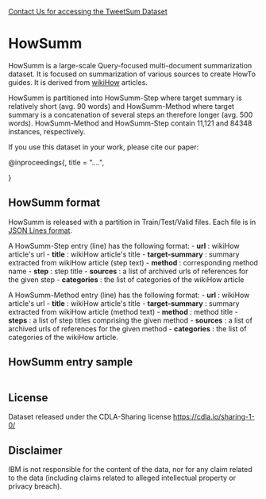 [Contact Us for accessing the TweetSum Dataset](mailto:odelliab@il.ibm.com)

# HowSumm

HowSumm is a large-scale Query-focused multi-document summarization dataset.
It is focused on summarization of various sources to create HowTo guides. It is derived from [wikiHow](https://www.wikihow.com/) articles.

HowSumm is partitioned into HowSumm-Step where target summary is relatively short (avg. 90  words) and HowSumm-Method where target summary is a concatenation of several steps an therefore longer (avg. 500 words). 
HowSumm-Method and HowSumm-Step contain 11,121 and 84348 instances, respectively. 


If you use this dataset in your work, please cite our paper:

@inproceedings{,
    title = "....",
    
}

## HowSumm format

HowSumm is released with a partition in Train/Test/Valid files.
Each file is in [JSON Lines format](https://jsonlines.org/).

A HowSumm-Step entry (line) has the following format:
	- **url** : wikiHow article's url
	- **title** : wikiHow article's title
	- **target-summary** : summary extracted from wikiHow article (step text) 
	- **method** : corresponding method name 
	- **step** : step title
	- **sources** : a list of archived urls of references for the given step
	- **categories** : the list of categories of the wikiHow article
 
A HowSumm-Method entry (line) has the following format:
	- **url** : wikiHow article's url
	- **title** : wikiHow article's title
	- **target-summary** : summary extracted from wikiHow article (method text) 
	- **method** : method title 
	- **steps** : a list of step titles comprising the given method
	- **sources** : a list of archived urls of references for the given method
	- **categories** : the list of categories of the wikiHow article.
	
 
## HowSumm entry sample

```

```

## License
Dataset released under the CDLA-Sharing license https://cdla.io/sharing-1-0/

## Disclaimer
IBM is not responsible for the content of the data, nor for any claim related to the data (including claims related to alleged intellectual property or privacy breach).

